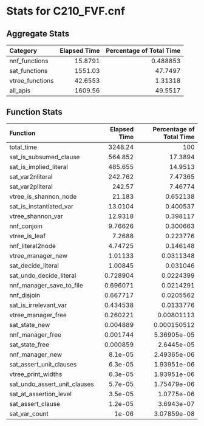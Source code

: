 # Stats for C210_FVF.cnf

## Aggregate Stats

| Category        |   Elapsed Time |   Percentage of Total Time |
|:----------------|---------------:|---------------------------:|
| nnf_functions   |        15.8791 |                   0.488853 |
| sat_functions   |      1551.03   |                  47.7497   |
| vtree_functions |        42.6553 |                   1.31318  |
| all_apis        |      1609.56   |                  49.5517   |

## Function Stats

| Function                     |   Elapsed Time |   Percentage of Total Time |
|:-----------------------------|---------------:|---------------------------:|
| total_time                   |    3248.24     |              100           |
| sat_is_subsumed_clause       |     564.852    |               17.3894      |
| sat_is_implied_literal       |     485.655    |               14.9513      |
| sat_var2nliteral             |     242.762    |                7.47365     |
| sat_var2pliteral             |     242.57     |                7.46774     |
| vtree_is_shannon_node        |      21.183    |                0.652138    |
| sat_is_instantiated_var      |      13.0104   |                0.400537    |
| vtree_shannon_var            |      12.9318   |                0.398117    |
| nnf_conjoin                  |       9.76626  |                0.300663    |
| vtree_is_leaf                |       7.2688   |                0.223776    |
| nnf_literal2node             |       4.74725  |                0.146148    |
| vtree_manager_new            |       1.01133  |                0.0311348   |
| sat_decide_literal           |       1.00845  |                0.031046    |
| sat_undo_decide_literal      |       0.728904 |                0.0224399   |
| nnf_manager_save_to_file     |       0.696071 |                0.0214291   |
| nnf_disjoin                  |       0.667717 |                0.0205562   |
| sat_is_irrelevant_var        |       0.434538 |                0.0133776   |
| vtree_manager_free           |       0.260221 |                0.00801113  |
| sat_state_new                |       0.004889 |                0.000150512 |
| nnf_manager_free             |       0.001744 |                5.36905e-05 |
| sat_state_free               |       0.000859 |                2.6445e-05  |
| nnf_manager_new              |       8.1e-05  |                2.49365e-06 |
| sat_assert_unit_clauses      |       6.3e-05  |                1.93951e-06 |
| vtree_print_widths           |       6.3e-05  |                1.93951e-06 |
| sat_undo_assert_unit_clauses |       5.7e-05  |                1.75479e-06 |
| sat_at_assertion_level       |       3.5e-05  |                1.0775e-06  |
| sat_assert_clause            |       1.2e-05  |                3.6943e-07  |
| sat_var_count                |       1e-06    |                3.07859e-08 |
